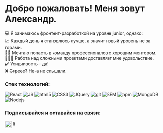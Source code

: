 # Добро пожаловать! Меня зовут Александр.

💻 Я занимаюсь фронтент-разработкой на уровне junior, однако:  
📈 Каждый день я становлюсь лучше, а значит новый уровень не за горами.  
👨‍🎓 Мечтаю попасть в команду профессионалов с хорошим ментором.  
🏋🏼‍♂️ Работа над сложными проектами доставляет мне удовольствие.  
✔️ Усидчивость - да!  
❌ ~~Стресс?~~ Не-а не слышали.

### Стек технологий:  

<p>
<img alt="React" src="https://img.shields.io/badge/-React-45b8d8?style=flat-square&logo=react&logoColor=white" />
<img alt="JS" src="https://img.shields.io/badge/JS-yellow?style=flat-square&logo=JavaScript" />
<img alt="html5" src="https://img.shields.io/badge/-HTML5-E34F26?style=flat-square&logo=html5&logoColor=white" />
<img alt="CSS3" src="https://img.shields.io/badge/CSS-blue?style=flat-square&logo=CSS3" />
<img alt="JQuery" src="https://img.shields.io/badge/JQuery-%239c3493?style=flat-square&logo=JQuery" />
<img alt="git" src="https://img.shields.io/badge/-Git-F05032?style=flat-square&logo=git&logoColor=white" />
<img alt="BEM" src="https://img.shields.io/badge/BEM-black?style=flat-square&logo=bem" />
<img alt="npm" src="https://img.shields.io/badge/-NPM-CB3837?style=flat-square&logo=npm&logoColor=white" />
<img alt="MongoDB" src="https://img.shields.io/badge/-MongoDB-13aa52?style=flat-square&logo=mongodb&logoColor=white" />
<img alt="Nodejs" src="https://img.shields.io/badge/-Nodejs-43853d?style=flat-square&logo=Node.js&logoColor=white" />
</p>

### Подписывайся и оставайся на связи:

<a href="https://www.youtube.com/@Aleksandr_Kub/videos">
  <img align="left" alt="youtube" width="22px" src="https://raw.githubusercontent.com/hussainweb/hussainweb/main/icons/youtube.png" />
</a>

<a href="linkedin.com/in/kubyshkin-aleksandr-5a3706ab">
  <img align="left" alt="linkedin" width="15px" src="https://raw.githubusercontent.com/hussainweb/hussainweb/main/icons/linkedin.png" />
</a>
